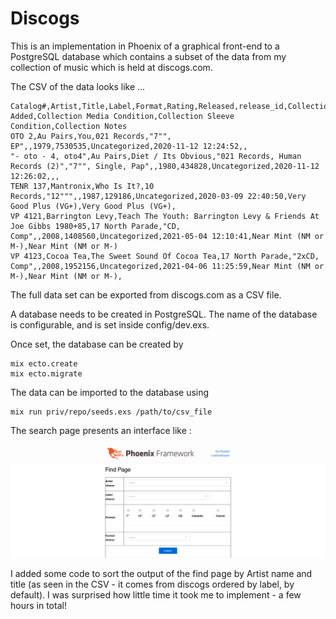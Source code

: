 # Discogs

This is an implementation in Phoenix of a graphical front-end to a PostgreSQL database which contains a subset of the data from my collection of music which is held at discogs.com.

The CSV of the data looks like ...
```
Catalog#,Artist,Title,Label,Format,Rating,Released,release_id,CollectionFolder,Date Added,Collection Media Condition,Collection Sleeve Condition,Collection Notes
OTO 2,Au Pairs,You,021 Records,"7"", EP",,1979,7530535,Uncategorized,2020-11-12 12:24:52,,
"- oto - 4, oto4",Au Pairs,Diet / Its Obvious,"021 Records, Human Records (2)","7"", Single, Pap",,1980,434828,Uncategorized,2020-11-12 12:26:02,,,
TENR 137,Mantronix,Who Is It?,10 Records,"12""",,1987,129186,Uncategorized,2020-03-09 22:40:50,Very Good Plus (VG+),Very Good Plus (VG+),
VP 4121,Barrington Levy,Teach The Youth: Barrington Levy & Friends At Joe Gibbs 1980+85,17 North Parade,"CD, Comp",,2008,1408560,Uncategorized,2021-05-04 12:10:41,Near Mint (NM or M-),Near Mint (NM or M-)
VP 4123,Cocoa Tea,The Sweet Sound Of Cocoa Tea,17 North Parade,"2xCD, Comp",,2008,1952156,Uncategorized,2021-04-06 11:25:59,Near Mint (NM or M-),Near Mint (NM or M-),
```

The full data set can be exported from discogs.com as a CSV file.

A database needs to be created in PostgreSQL. The name of the database is configurable, and is set inside config/dev.exs.

Once set, the database can be created by 

```
mix ecto.create
mix ecto.migrate
```


The data can be imported to the database using

```
mix run priv/repo/seeds.exs /path/to/csv_file
```

The search page presents an interface like :

![Image](discogs_elixir.png?raw=true)


I added some code to sort the output of the find page by Artist name and title (as seen in the CSV - it comes from discogs ordered by label, by default). I was surprised how little time it took me to implement - a few hours in total!
